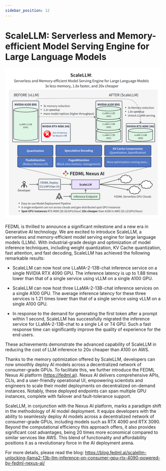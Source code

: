 ```yaml
---
sidebar_position: 12
---
```


# ScaleLLM: Serverless and Memory-efficient Model Serving Engine for Large Language Models 

![GeoDistributed.jpg](pics/scalellm/main.png)

FEDML is thrilled to announce a significant milestone and a new era in Generative AI technology. We are excited to introduce ScaleLLM, a serverless and memory-efficient model serving engine for large language models (LLMs). With industrial-grade design and optimization of model inference techniques, including weight quantization, KV Cache quantization, fast attention, and fast decoding, ScaleLLM has achieved the following remarkable results:


- ScaleLLM can now host one LLaMA-2-13B-chat inference service on a single NVIDIA RTX 4090 GPU. The inference latency is up to 1.88 times lower than that of a single service using vLLM on a single A100 GPU.

- ScaleLLM can now host three LLaMA-2-13B-chat inference services on a single A100 GPU. The average inference latency for these three services is 1.21 times lower than that of a single service using vLLM on a single A100 GPU.

- In response to the demand for generating the first token after a prompt within 1 second, ScaleLLM has successfully migrated the inference service for LLaMA-2-13B-chat to a single L4 or T4 GPU. Such a fast response time can significantly improve the quality of experience for the end users.

These achievements demonstrate the advanced capability of ScaleLLM in reducing the cost of LLM inference to 20x cheaper than A100 on AWS.

Thanks to the memory optimization offered by ScaleLLM, developers can now smoothly deploy AI models across a decentralized network of consumer-grade GPUs. To facilitate this, we further introduce the FEDML Nexus AI platform (https://fedml.ai). Nexus AI delivers comprehensive APIs, CLIs, and a user-friendly operational UI, empowering scientists and engineers to scale their model deployments on decentralized on-demand instances. Notably, these deployed endpoints can span multiple GPU instances, complete with failover and fault-tolerance support.

ScaleLLM, in conjunction with the Nexus AI platform, marks a paradigm shift in the methodology of AI model deployment. It equips developers with the ability to seamlessly deploy AI models across a decentralized network of consumer-grade GPUs, including models such as RTX 4090 and RTX 3090. Beyond the computational efficiency this approach offers, it also provides significant cost advantages, being 20 times more economical compared to similar services like AWS. This blend of functionality and affordability positions it as a revolutionary force in the AI deployment arena.

For more details, please read the blog: https://blog.fedml.ai/scalellm-unlocking-llama2-13b-llm-inference-on-consumer-gpu-rtx-4090-powered-by-fedml-nexus-ai/
